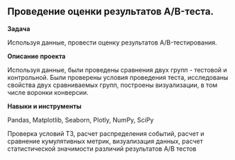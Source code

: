 ## Проведение оценки результатов A/B-теста.


**Задача**   


Используя данные, провести оценку результатов A/B-тестирования.


**Описание проекта**

Используя данные, были проведены сравнения двух групп - тестовой и контрольной. Были проверены условия проведения теста, исследованы свойства двух сравниваемых групп, построены визуализации, в том числе воронки конверсии.


**Навыки и инструменты**  


Pandas, Matplotlib, Seaborn, Plotly, NumPy, SciPy

Проверка условий ТЗ, расчет распределения событий, расчет и сравнение кумулятивных метрик, визуализация данных, расчет статистической значимости различий результатов А/В тестов

